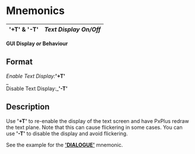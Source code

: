 # Mnemonics

**'+T' & '-T'** |  **_Text Display On/Off_**  
---|---  
  
**GUI Display _or_ Behaviour**

##  Format

_Enable Text Display:_**'+T'**  
_  
Disable Text Display:_**'-T'**

##  Description

Use **'+T'** to re-enable the display of the text screen and have PxPlus redraw the text plane. Note that this can cause flickering in some cases. You can use **'-T'** to disable the display and avoid flickering.

See the example for the **['DIALOGUE'](dialogue.htm#Mark4)** mnemonic.
